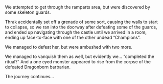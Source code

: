 We attempted to get through the ramparts area, but were discovered by some skeleton guards.

Thrak accidentally set off a grenade of some sort, causing the walls to start to collapse, so we ran into the doorway after defeating some of the guards, and ended up navigating through the castle until we arrived in a room, ending up face-to-face with one of the other undead “Champions”.

We managed to defeat her, but were ambushed with two more.

We managed to vanquish them as well, but evidently we… “completed the ritual?” And a one eyed monster appeared to rise from the corpse of the defeated Dragonborn barbarian.

The journey continues…